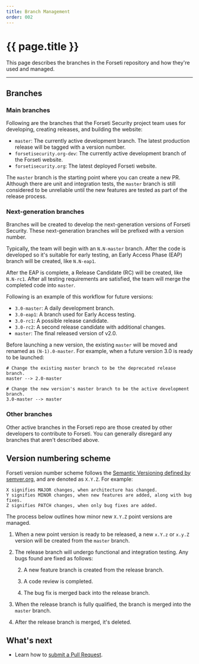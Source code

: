 ```yaml
---
title: Branch Management
order: 002
---
```


#  {{ page.title }}

This page describes the branches in the Forseti repository and how they're used
and managed.

---

## Branches

### Main branches

Following are the branches that the Forseti Security project team uses
for developing, creating releases, and building the website:

* `master`: The currently active development branch. The latest production release
  will be tagged with a version number.
* `forsetisecurity.org-dev`: The currently active development branch of the
  Forseti website.
* `forsetisecurity.org`: The latest deployed Forseti website.

The `master` branch is the starting point where you can create a new PR.
Although there are unit and integration tests, the `master` branch is still 
considered to be unreliable until the new features are tested as part
of the release process.

### Next-generation branches

Branches will be created to develop the next-generation versions of Forseti
Security. These next-generation branches will be prefixed with a version number.

Typically, the team will begin with an `N.N-master` branch. After the code
is developed so it's suitable for early testing, an Early Access Phase (EAP)
branch will be created, like `N.N-eap1`.

After the EAP is complete, a Release Candidate (RC) will be created, like
`N.N-rc1`. After all testing requirements are satisfied,
the team will merge the completed code into `master`.

Following is an example of this workflow for future versions:

* `3.0-master`: A daily development branch.
* `3.0-eap1`: A branch used for Early Access testing.
* `3.0-rc1`: A possible release candidate.
* `3.0-rc2`: A second release candidate with additional changes.
* `master`: The final released version of v2.0.

Before launching a new version, the existing `master` will be moved
and renamed as `(N-1).0-master`. For example, when a future version 3.0 is 
ready to be launched:

```
# Change the existing master branch to be the deprecated release branch.
master --> 2.0-master

# Change the new version's master branch to be the active development branch.
3.0-master --> master
```

### Other branches

Other active branches in the Forseti repo are those created by other developers
to contribute to Forseti. You can generally disregard any branches that aren't
described above.

## Version numbering scheme

Forseti version number scheme follows the [Semantic Versioning defined by semver.org](https://semver.org/),
and are denoted as `X.Y.Z`.  For example:

```
X signifies MAJOR changes, when architecture has changed.
Y signifies MINOR changes, when new features are added, along with bug fixes.
Z signifies PATCH changes, when only bug fixes are added.
```

The process below outlines how minor new `X.Y.Z` point versions are managed.

1. When a new point version is ready to be released, a new `x.Y.z` or `x.y.Z`
version will be created from the `master` branch.

1. The release branch will undergo functional and integration testing. Any bugs
found are fixed as follows:

   2. A new feature branch is created from the release branch.

   2. A code review is completed.

   2. The bug fix is merged back into the release branch.

1. When the release branch is fully qualified, the branch is merged into
the `master` branch.

1. After the release branch is merged, it's deleted.

## What's next

* Learn how to [submit a Pull Request](https://github.com/forseti-security/forseti-security/blob/master/.github/CONTRIBUTING.md).
